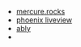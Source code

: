 - [mercure.rocks](https://mercure.rocks/)
- [phoenix liveview](https://github.com/floodfx/liveviewjs)
- [ably](https://ably.com/docs/quick-start-guide)
- 